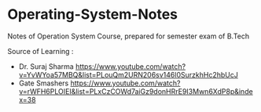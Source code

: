 # Operating-System-Notes
Notes of Operation System Course, prepared for semester exam of B.Tech

Source of Learning :
- Dr. Suraj Sharma https://www.youtube.com/watch?v=YvWYoa57MBQ&list=PLouQm2URN206sv146l0SurzkhHc2hbUcJ
- Gate Smashers https://www.youtube.com/watch?v=rWFH6PLOIEI&list=PLxCzCOWd7aiGz9donHRrE9I3Mwn6XdP8p&index=38
